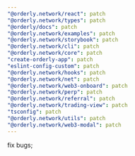 ```yaml
---
"@orderly.network/react": patch
"@orderly.network/types": patch
"@orderly/docs": patch
"@orderly.network/examples": patch
"@orderly.network/storybook": patch
"@orderly.network/cli": patch
"@orderly.network/core": patch
"create-orderly-app": patch
"eslint-config-custom": patch
"@orderly.network/hooks": patch
"@orderly.network/net": patch
"@orderly.network/web3-onboard": patch
"@orderly.network/perp": patch
"@orderly.network/referral": patch
"@orderly.network/trading-view": patch
"tsconfig": patch
"@orderly.network/utils": patch
"@orderly.network/web3-modal": patch
---
```


fix bugs;
